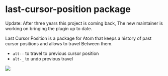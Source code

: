# last-cursor-position package

Update: After three years this project is coming back, The new maintainer is working on bringing the plugin up to date.

Last Cursor Position is a package for Atom that keeps a history of past cursor positions and allows to travel
Between them.

* `alt--` to travel to previous cursor position
* `alt-_` to undo previous travel

![](http://i.imgur.com/NjtH1SJ.gif)
